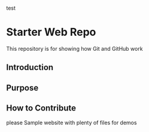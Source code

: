 test
# Starter Web Repo

This repository is for showing how Git and GitHub work
## Introduction
## Purpose
## How to Contribute
please 
Sample website with plenty of files for demos